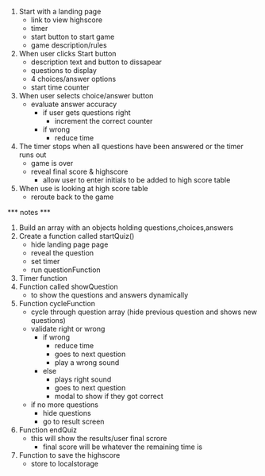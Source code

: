 1. Start with a landing page
    * link to view highscore
    * timer
    * start button to start game
    * game description/rules
2. When user clicks Start button
    * description text and button to dissapear
    * questions to display
    * 4 choices/answer options
    * start time counter
3. When user selects choice/answer button
    * evaluate answer accuracy
        * if user gets questions right
            * increment the correct counter
        * if wrong
            * reduce time
4. The timer stops when all questions have been answered or the timer runs out
    * game is over
    * reveal final score & highscore
        * allow user to enter initials to be added to high score table
5. When use is looking at high score table
    * reroute back to the game

*** notes ***
1. Build an array with an objects holding questions,choices,answers 
2. Create a function called startQuiz() 
    * hide landing page page
    * reveal the question
    * set timer
    * run questionFunction
3. Timer function
4. Function called showQuestion
    * to show the questions and answers dynamically 
5. Function cycleFunction
    * cycle through question array (hide previous question and shows new questions)
    * validate right or wrong
        * if wrong
            * reduce time
            * goes to next question
            * play a wrong sound
        * else
            * plays right sound
            * goes to next question
            * modal to show if they got correct
    * if no more questions
        * hide questions
        * go to result screen
6. Function endQuiz
    * this will show the results/user final scrore
        * final score will be whatever the remaining time is 
7. Function to save the highscore
    * store to localstorage